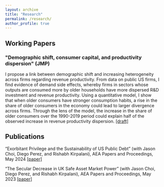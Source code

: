 ```yaml
---
layout: archive
title: "Research"
permalink: /research/
author_profile: true
---
```


## Working Papers

### "Demographic shift, consumer capital, and productivity dispersion" (JMP)
I propose a link between demographic shift and increasing heterogeneity across firms regarding revenue productivity. From data on public US firms, I find evidence of demand side effects, whereby firms in sectors whose outputs are consumed more by older households have more dispersed R&D investment and revenue productivity. Using a quantitative model, I show that when older consumers have stronger consumption habits, a rise in the share of older consumers in the economy could lead to larger divergence across firms. Through the lens of the model, the increase in the share of older consumers over the 1990-2019 period could explain half of the observed increase in revenue productivity dispersion. [[draft]](http://qddang.github.io/files/draft2.pdf)

## Publications

“Exorbitant Privilege and the Sustainability of US Public Debt” (with Jason Choi, Diego Perez, and Rishabh Kirpalani), AEA Papers and Proceedings, May 2024 [[paper]](http://qddang.github.io/files/CDKP_UK.pdf)

“The Secular Decrease in UK Safe Asset Market Power” (with Jason Choi, Diego Perez, and Rishabh Kirpalani), AEA Papers and Proceedings, May 2023 [[paper]](http://qddang.github.io/files/CDKP_USdebt_nber.pdf)
